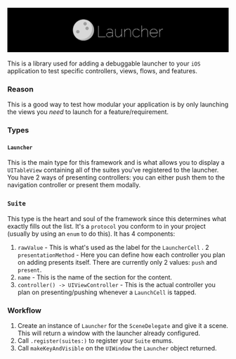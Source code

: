 
![Launcher](./launchericon.png)

This is a library used for adding a debuggable launcher to your `iOS` application to test specific controllers, views, flows, and features.

### Reason

This is a good way to test how modular your application is by only launching the views you *need* to launch for a feature/requirement. 

### Types

#### `Launcher`

This is the main type for this framework and is what allows you to display a `UITableView` containing all of the suites you've registered to the launcher. You have 2 ways of presenting controllers: you can either push them to the navigation controller or present them modally.

### `Suite` 

This type is the heart and soul of the framework since this determines what exactly fills out the list. It's a `protocol` you conform to in your project (usually by using an `enum` to do this). It has 4 components:

1. `rawValue` - This is what's used as the label for the `LauncherCell` .
2  `presentationMethod` - Here you can define how each controller you plan on adding presents itself. There are currently only 2 values: `push` and `present`.
3. `name` - This is the name of the section for the content. 
4. `controller() -> UIViewController` - This is the actual controller you plan on presenting/pushing whenever a `LaunchCell` is tapped.

### Workflow

1. Create an instance of `Launcher` for the `SceneDelegate` and give it a scene. This will return a window with the launcher already configured.
2. Call `.register(suites:)` to register your `Suite` enums. 
3. Call `makeKeyAndVisible` on the `UIWindow` the `Launcher` object returned.
